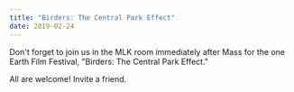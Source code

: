 ```yaml
---
title: "Birders: The Central Park Effect"
date: 2019-02-24
---
```


Don't forget to join us in the MLK room immediately after Mass for the one Earth Film Festival, "Birders: The Central Park Effect."

All are welcome! Invite a friend. 